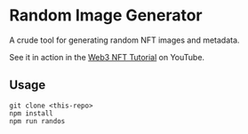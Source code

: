 # Random Image Generator

A crude tool for generating random NFT images and metadata.

See it in action in the [Web3 NFT Tutorial](https://youtu.be/meTpMP0J5E8) on YouTube.

## Usage

```
git clone <this-repo>
npm install
npm run randos
```